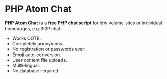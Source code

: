 # PHP Atom Chat

**PHP Atom Chat** is a **free PHP chat script** for low volume sites or individual homepages, e.g. P2P chat.

- Works OOTB.
- Completely anonymous.
- No registration or passwords ever.
- Emoji auto-conversion.
- User content file uploads.
- Multi-lingual.
- No database required.
